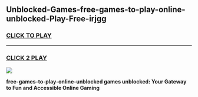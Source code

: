 
## Unblocked-Games-free-games-to-play-online-unblocked-Play-Free-irjgg
<h3>
<a href="https://premium76.site?title=free-games-to-play-online-unblocked&ref=09A">CLICK TO PLAY</a></h3>
<hr>

<h3>
<a href="https://premium76.site?title=free-games-to-play-online-unblocked&ref=09A">CLICK 2 PLAY</a>
  
</h3>

<a href="https://premium76.site?title=free-games-to-play-online-unblocked&ref=09A"><img src="https://clearcache.store/games.png"></a>


**free-games-to-play-online-unblocked games unblocked: Your Gateway to Fun and Accessible Online Gaming**
